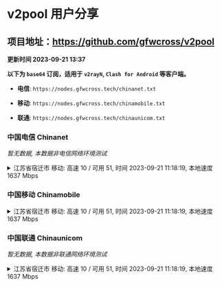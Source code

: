 # v2pool 用户分享
## 项目地址：<https://github.com/gfwcross/v2pool>
**更新时间 2023-09-21 13:37**


**以下为 `base64` 订阅，适用于 `v2rayN`, `Clash for Android` 等客户端。**

- **电信**: `https://nodes.gfwcross.tech/chinanet.txt`

- **移动**: `https://nodes.gfwcross.tech/chinamobile.txt`

- **联通**: `https://nodes.gfwcross.tech/chinaunicom.txt`


### 中国电信 Chinanet
<i>暂无数据, 本数据非电信网络环境测试</i>
<details><summary>江苏省宿迁市 移动: 高速 10 / 可用 51, 时间 2023-09-21 11:18:19, 本地速度 1637 Mbps</summary><p>可用节点订阅：https://transfer.sh/SHngB7AzWk/running.txt<br>高速节点订阅：https://transfer.sh/QQswOJslo9/good.txt<br>低延迟节点订阅：https://transfer.sh/KCxbjyhDWN/low_delay.txt</p></details>
<p></p>

### 中国移动 Chinamobile
<details><summary>江苏省宿迁市 移动: 高速 10 / 可用 51, 时间 2023-09-21 11:18:19, 本地速度 1637 Mbps</summary><p>可用节点订阅：https://transfer.sh/SHngB7AzWk/running.txt<br>高速节点订阅：https://transfer.sh/QQswOJslo9/good.txt<br>低延迟节点订阅：https://transfer.sh/KCxbjyhDWN/low_delay.txt</p></details>
<p></p>

### 中国联通 Chinaunicom
<i>暂无数据, 本数据非联通网络环境测试</i>
<details><summary>江苏省宿迁市 移动: 高速 10 / 可用 51, 时间 2023-09-21 11:18:19, 本地速度 1637 Mbps</summary><p>可用节点订阅：https://transfer.sh/SHngB7AzWk/running.txt<br>高速节点订阅：https://transfer.sh/QQswOJslo9/good.txt<br>低延迟节点订阅：https://transfer.sh/KCxbjyhDWN/low_delay.txt</p></details>
<p></p>
